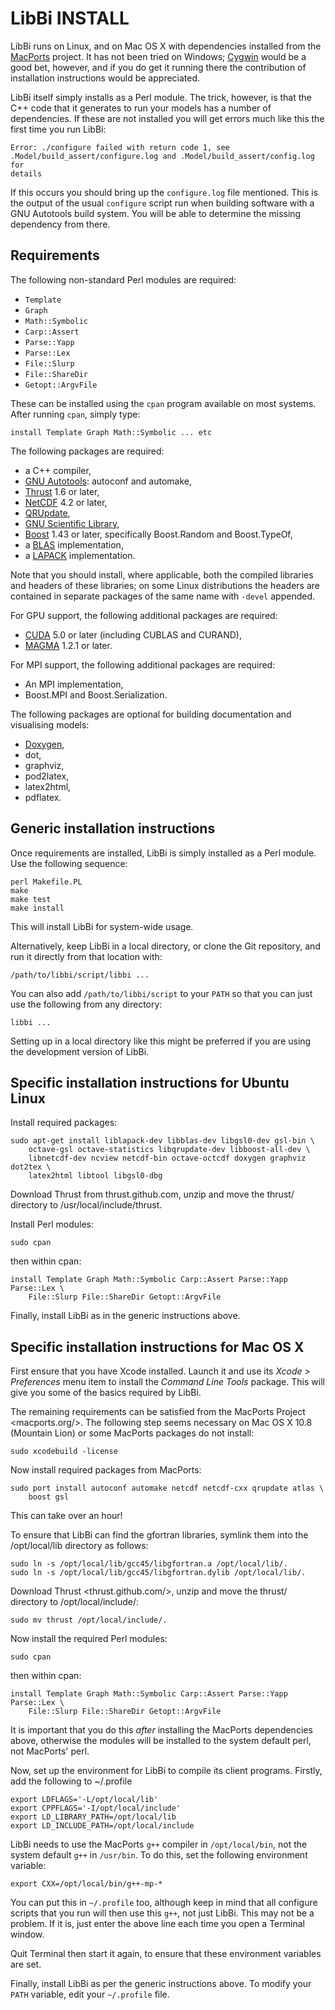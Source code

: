 LibBi INSTALL
=============

LibBi runs on Linux, and on Mac OS X with dependencies installed from the
[MacPorts](http://www.macports.org) project. It has not been tried on Windows;
[Cygwin](http://www.cygwin.com) would be a good bet, however, and if you do
get it running there the contribution of installation instructions would be
appreciated.

LibBi itself simply installs as a Perl module. The trick, however, is that the
C++ code that it generates to run your models has a number of dependencies. If
these are not installed you will get errors much like this the first time you
run LibBi:

    Error: ./configure failed with return code 1, see
    .Model/build_assert/configure.log and .Model/build_assert/config.log for
    details

If this occurs you should bring up the `configure.log` file mentioned. This is
the output of the usual `configure` script run when building software with a
GNU Autotools build system. You will be able to determine the missing
dependency from there.


Requirements
------------

The following non-standard Perl modules are required:

* `Template`
* `Graph`
* `Math::Symbolic`
* `Carp::Assert`
* `Parse::Yapp`
* `Parse::Lex`
* `File::Slurp`
* `File::ShareDir`
* `Getopt::ArgvFile`

These can be installed using the `cpan` program available on most systems.
After running `cpan`, simply type:

    install Template Graph Math::Symbolic ... etc

The following packages are required:

  * a C++ compiler,
  * [GNU Autotools](http://www.gnu.org/software/): autoconf and automake,
  * [Thrust](http://thrust.github.com) 1.6 or later,
  * [NetCDF](http://www.unidata.ucar.edu/software/netcdf/) 4.2 or later,
  * [QRUpdate](http://qrupdate.sourceforge.net),
  * [GNU Scientific Library](http://www.gnu.org/software/gsl/),
  * [Boost](http://www.boost.org) 1.43 or later, specifically Boost.Random and
    Boost.TypeOf,
  * a [BLAS](http://www.netlib.org/blas/) implementation,
  * a [LAPACK](www.netlib.org/lapack/) implementation.

Note that you should install, where applicable, both the compiled libraries
and headers of these libraries; on some Linux distributions the headers are
contained in separate packages of the same name with `-devel` appended.

For GPU support, the following additional packages are required:

  * [CUDA](http://www.nvidia.com/cuda) 5.0 or later (including CUBLAS and
    CURAND),
  * [MAGMA](icl.cs.utk.edu/magma/) 1.2.1 or later.

For MPI support, the following additional packages are required:

  * An MPI implementation,
  * Boost.MPI and Boost.Serialization.

The following packages are optional for building documentation and visualising
models:

  * [Doxygen](http://www.doxygen.org),
  * dot,
  * graphviz,
  * pod2latex,
  * latex2html,
  * pdflatex.


Generic installation instructions
---------------------------------

Once requirements are installed, LibBi is simply installed as a Perl
module. Use the following sequence:

    perl Makefile.PL
    make
    make test
    make install

This will install LibBi for system-wide usage.

Alternatively, keep LibBi in a local directory, or clone the Git repository,
and run it directly from that location with:

    /path/to/libbi/script/libbi ...

You can also add `/path/to/libbi/script` to your `PATH` so that you can just
use the following from any directory:

    libbi ...

Setting up in a local directory like this might be preferred if you are using
the development version of LibBi.


Specific installation instructions for Ubuntu Linux
---------------------------------------------------

Install required packages:

    sudo apt-get install liblapack-dev libblas-dev libgsl0-dev gsl-bin \
        octave-gsl octave-statistics libqrupdate-dev libboost-all-dev \
        libnetcdf-dev ncview netcdf-bin octave-octcdf doxygen graphviz dot2tex \
        latex2html libtool libgsl0-dbg

Download Thrust from thrust.github.com, unzip and move the thrust/ directory
to /usr/local/include/thrust.

Install Perl modules:

    sudo cpan

then within cpan:

    install Template Graph Math::Symbolic Carp::Assert Parse::Yapp Parse::Lex \
        File::Slurp File::ShareDir Getopt::ArgvFile

Finally, install LibBi as in the generic instructions above.


Specific installation instructions for Mac OS X
-----------------------------------------------

First ensure that you have Xcode installed. Launch it and use its *Xcode >
Preferences* menu item to install the *Command Line Tools* package. This will
give you some of the basics required by LibBi.

The remaining requirements can be satisfied from the MacPorts Project
<macports.org/>. The following step seems necessary on Mac OS X 10.8 (Mountain
Lion) or some MacPorts packages do not install:

    sudo xcodebuild -license

Now install required packages from MacPorts:

    sudo port install autoconf automake netcdf netcdf-cxx qrupdate atlas \
        boost gsl

This can take over an hour!

To ensure that LibBi can find the gfortran libraries, symlink them into the
/opt/local/lib directory as follows:

    sudo ln -s /opt/local/lib/gcc45/libgfortran.a /opt/local/lib/.
    sudo ln -s /opt/local/lib/gcc45/libgfortran.dylib /opt/local/lib/.

Download Thrust <thrust.github.com/>, unzip and move the thrust/ directory
to /opt/local/include/:

    sudo mv thrust /opt/local/include/.

Now install the required Perl modules:

    sudo cpan

then within cpan:

    install Template Graph Math::Symbolic Carp::Assert Parse::Yapp Parse::Lex \
        File::Slurp File::ShareDir Getopt::ArgvFile

It is important that you do this *after* installing the MacPorts dependencies
above, otherwise the modules will be installed to the system default perl, not
MacPorts' perl.

Now, set up the environment for LibBi to compile its client programs. Firstly,
add the following to ~/.profile

    export LDFLAGS='-L/opt/local/lib'
    export CPPFLAGS='-I/opt/local/include'
    export LD_LIBRARY_PATH=/opt/local/lib
    export LD_INCLUDE_PATH=/opt/local/include

LibBi needs to use the MacPorts `g++` compiler in `/opt/local/bin`, not the
system default `g++` in `/usr/bin`. To do this, set the following environment
variable:

    export CXX=/opt/local/bin/g++-mp-*

You can put this in `~/.profile` too, although keep in mind that all configure
scripts that you run will then use this `g++`, not just LibBi. This may not be
a problem. If it is, just enter the above line each time you open a Terminal
window.

Quit Terminal then start it again, to ensure that these environment variables
are set.

Finally, install LibBi as per the generic instructions above. To modify your
`PATH` variable, edit your `~/.profile` file.
